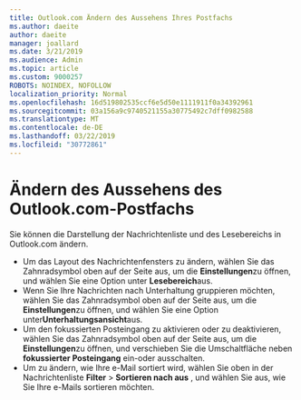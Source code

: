 ```yaml
---
title: Outlook.com Ändern des Aussehens Ihres Postfachs
ms.author: daeite
author: daeite
manager: joallard
ms.date: 3/21/2019
ms.audience: Admin
ms.topic: article
ms.custom: 9000257
ROBOTS: NOINDEX, NOFOLLOW
localization_priority: Normal
ms.openlocfilehash: 16d519802535ccf6e5d50e1111911f0a34392961
ms.sourcegitcommit: 03a156a9c9740521155a30775492c7dff0982588
ms.translationtype: MT
ms.contentlocale: de-DE
ms.lasthandoff: 03/22/2019
ms.locfileid: "30772861"
---
```

# <a name="change-the-look-of-your-outlookcom-mailbox"></a>Ändern des Aussehens des Outlook.com-Postfachs

Sie können die Darstellung der Nachrichtenliste und des Lesebereichs in Outlook.com ändern.

- Um das Layout des Nachrichtenfensters zu ändern, wählen Sie das Zahnradsymbol oben auf der Seite aus, um die **Einstellungen**zu öffnen, und wählen Sie eine Option unter **Lesebereich**aus.
- Wenn Sie Ihre Nachrichten nach Unterhaltung gruppieren möchten, wählen Sie das Zahnradsymbol oben auf der Seite aus, um die **Einstellungen**zu öffnen, und wählen Sie eine Option unter**Unterhaltungsansicht**aus.
- Um den fokussierten Posteingang zu aktivieren oder zu deaktivieren, wählen Sie das Zahnradsymbol oben auf der Seite aus, um die **Einstellungen**zu öffnen, und verschieben Sie die Umschaltfläche neben **fokussierter Posteingang** ein-oder ausschalten.
- Um zu ändern, wie Ihre e-Mail sortiert wird, wählen Sie oben in der Nachrichtenliste **Filter** > **Sortieren nach aus** , und wählen Sie aus, wie Sie Ihre e-Mails sortieren möchten.